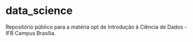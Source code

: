 # data_science
Repositório público para a matéria opt de Introdução à Ciência de Dados - IFB Campus Brasília.
